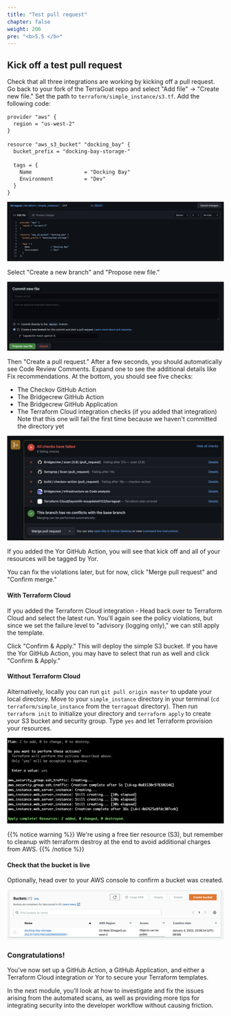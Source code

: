 ```yaml
---
title: "Test pull request"
chapter: false
weight: 206
pre: "<b>5.5 </b>"
---
```


## Kick off a test pull request

Check that all three integrations are working by kicking off a pull request. Go back to your fork of the TerraGoat repo and select "Add file" -> "Create new file." Set the path to `terraform/simple_instance/s3.tf`. Add the following code:

```
provider "aws" {
  region = "us-west-2"
}

resource "aws_s3_bucket" "docking_bay" {
  bucket_prefix = "docking-bay-storage-"

  tags = {
    Name                 = "Docking Bay"
    Environment          = "Dev"
  }
}
```

![Add the S3 Terraform file](images/github_new_ec2.png "Add the S3 Terraform file")

Select "Create a new branch" and "Propose new file." 

![Propose new file](images/github_propose_new_file.png "Propose new file")

Then "Create a pull request." After a few seconds, you should automatically see Code Review Comments. Expand one to see the additional details like Fix recommendations. At the bottom, you should see five checks:

- The Checkov GitHub Action
- The Bridgecrew GitHub Action
- The Bridgecrew GitHub Application
- The Terraform Cloud integration checks (if you added that integration) Note that this one will fail the first time because we haven't committed the directory yet

![All the GitHub integrations](images/github_checks.png "All the GitHub integrations")

If you added the Yor GitHub Action, you will see that kick off and all of your resources will be tagged by Yor.

You can fix the violations later, but for now, click "Merge pull request" and "Confirm merge." 

#### With Terraform Cloud

If you added the Terraform Cloud integration - Head back over to Terraform Cloud and select the latest run. You'll again see the policy violations, but since we set the failure level to "advisory (logging only)," we can still apply the template.

Click "Confirm & Apply." This will deploy the simple S3 bucket. If you have the Yor GitHub Action, you may have to select that run as well and click "Confirm & Apply."

#### Without Terraform Cloud

Alternatively, locally you can run `git pull origin master` to update your local directory. Move to your `simple_instance` directory in your terminal (`cd terraform/simple_instance` from the `terragoat` directory). Then run `terraform init` to initialize your directory and `terraform apply` to create your S3 bucket and security group. Type `yes` and let Terraform provision your resources.

![Plan output](images/tf_plan.png "Plan output")

{{% notice warning %}}
We're using a free tier resource (S3), but remember to cleanup with terraform destroy at the end to avoid additional charges from AWS.
{{% /notice %}}

#### Check that the bucket is live

Optionally, head over to your AWS console to confirm a bucket was created.

![New S3 bucket](images/aws_instance.png "New S3 bucket")


### Congratulations!

You’ve now set up a GitHub Action, a GitHub Application, and either a Terraform Cloud integration or Yor to secure your Terraform templates.

In the next module, you’ll look at how to investigate and fix the issues arising from the automated scans, as well as providing more tips for integrating security into the developer workflow without causing friction.